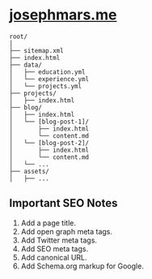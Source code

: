 # [josephmars.me](https://josephmars.me)

```
root/
│
├── sitemap.xml
├── index.html
├── data/
│   ├── education.yml
│   └── experience.yml
│   └── projects.yml
├── projects/
│   ├── index.html
├── blog/
│   ├── index.html
│   └── [blog-post-1]/
│       ├── index.html
│       └── content.md
│   └── [blog-post-2]/
│       ├── index.html
│       └── content.md
│   └── ...
├── assets/
│   ├── ...
```


## Important SEO Notes
1. Add a page title.
2. Add open graph meta tags.
3. Add Twitter meta tags.
4. Add SEO meta tags.
5. Add canonical URL.
6. Add Schema.org markup for Google.